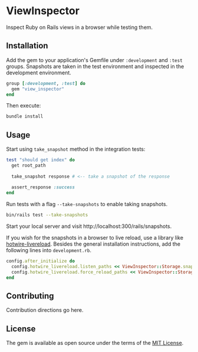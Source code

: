 # ViewInspector

Inspect Ruby on Rails views in a browser while testing them.

## Installation
Add the gem to your application's Gemfile under `:development` and `:test` groups. Snapshots are taken in the test environment and inspected in the development environment.

```ruby
group [:development, :test] do
  gem "view_inspector"
end
```

Then execute:
```bash
bundle install
```

## Usage

Start using `take_snapshot` method in the integration tests:
```ruby
test "should get index" do
  get root_path
  
  take_snapshot response # <-- take a snapshot of the response
  
  assert_response :success
end
```

Run tests with a flag `--take-snapshots` to enable taking snapshots.

```bash
bin/rails test --take-snapshots
```

Start your local server and visit http://localhost:300/rails/snapshots.

If you wish for the snapshots in a browser to live reload, use a library like [hotwire-livereload](https://github.com/kirillplatonov/hotwire-livereload).
Besides the general installation instructions, add the following lines into `development.rb`.

```ruby
config.after_initialize do
  config.hotwire_livereload.listen_paths << ViewInspector::Storage.snapshots_directory
  config.hotwire_livereload.force_reload_paths << ViewInspector::Storage.snapshots_directory
end
```

## Contributing
Contribution directions go here.

## License
The gem is available as open source under the terms of the [MIT License](https://opensource.org/licenses/MIT).

